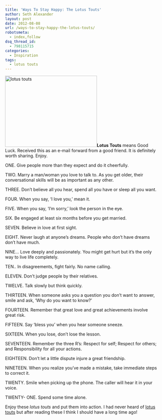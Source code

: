```yaml
---
title: 'Ways To Stay Happy: The Lotus Touts'
author: Seth Alexander
layout: post
date: 2012-08-08
url: /ways-to-stay-happy-the-lotus-touts/
robotsmeta:
  - index,follow
dsq_thread_id:
  - 798115715
categories:
  - Inspiration
tags:
  - lotus touts
---
```

<a rel="nofollow" href="http://sethaalexander.com/wp-content/uploads/2012/08/lotus.jpg"><img class="alignleft size-medium wp-image-551" title="lotus" src="http://sethaalexander.com/wp-content/uploads/2012/08/lotus-300x232.jpg" alt="lotus touts" width="300" height="232" /></a>**Lotus Touts** means Good Luck. Received this as an e-mail forward from a good friend. It is definitely worth sharing. Enjoy.

ONE. Give people more than they expect and do it cheerfully.

TWO. Marry a man/woman you love to talk to. As you get older, their conversational skills will be as important as any other.

THREE. Don&#8217;t believe all you hear, spend all you have or sleep all you want.

FOUR. When you say, &#8216;I love you,&#8217; mean it.

FIVE. When you say, &#8216;I&#8217;m sorry,&#8217; look the person in the eye.

SIX. Be engaged at least six months before you get married.

SEVEN. Believe in love at first sight.

EIGHT. Never laugh at anyone&#8217;s dreams. People who don&#8217;t have dreams don&#8217;t have much.

NINE&#8230; Love deeply and passionately. You might get hurt but it&#8217;s the only way to live life completely.

TEN.. In disagreements, fight fairly. No name calling.

ELEVEN. Don&#8217;t judge people by their relatives.

TWELVE. Talk slowly but think quickly.

THIRTEEN. When someone asks you a question you don&#8217;t want to answer, smile and ask, &#8216;Why do you want to know?&#8217;

FOURTEEN. Remember that great love and great achievements involve great risk.

FIFTEEN. Say &#8216;bless you&#8217; when you hear someone sneeze.

SIXTEEN. When you lose, don&#8217;t lose the lesson.

SEVENTEEN. Remember the three R&#8217;s: Respect for self; Respect for others; and Responsibility for all your actions.

EIGHTEEN. Don&#8217;t let a little dispute injure a great friendship.

NINETEEN. When you realize you&#8217;ve made a mistake, take immediate steps to correct it.

TWENTY. Smile when picking up the phone. The caller will hear it in your voice.

TWENTY- ONE. Spend some time alone.

Enjoy these _lotus touts_ and put them into action. I had never heard of <u>lotus touts</u> but after reading these I think I should have a long time ago!